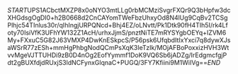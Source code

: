 $START$UPS1ACbctMXZP8x0oNYO3mtLLg0rbMCMziSvgrFXQr9Q3bHpfw3dcXHGdsgOgDI0+h2B0668d2CnCAYomTWeFbzUhxyOd8N4lUg9CqBv2TCSgPlhjc54TInlus30r/qIhIngjURPQNcd+Bhj4EZ/oLNvtt/Pk1Dtk90fH4TIh5I/rk4Lfoty70IsiVfK3UFhYW132Z1AcH/urhxJjmS/pnztNiTE7mRYSYgbOEYq+IZVM6My+FXxuC5G82J63VMXP4DwKnESkpcS/P56psk6UfqbdItIxYxci7q8dywXJsaWSrR77zESh+mmHgPhbgNodQCmPsXqK3IeTzIk/MOjAFBoPoxxizHVH3WtvvMgeVJTTUHDi9zB0D4nOg2EofYymmf1DoK9VQ6Sb6jADZg/IrEdgmcfgjPdt2gBUXfdjdRUxjS3ldNCFynxGlqnaC+PUGQ/3FY7Kfiini9M1WiIVg==$END$